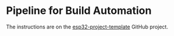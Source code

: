 # Pipeline for Build Automation

The instructions are on the [esp32-project-template](https://github.com/gfurtadoalmeida/esp32-project-template/tree/master/.pipeline) GitHub project.
